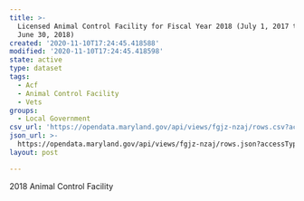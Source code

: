 ```yaml
---
title: >-
  Licensed Animal Control Facility for Fiscal Year 2018 (July 1, 2017 through
  June 30, 2018)
created: '2020-11-10T17:24:45.418588'
modified: '2020-11-10T17:24:45.418598'
state: active
type: dataset
tags:
  - Acf
  - Animal Control Facility
  - Vets
groups:
  - Local Government
csv_url: 'https://opendata.maryland.gov/api/views/fgjz-nzaj/rows.csv?accessType=DOWNLOAD'
json_url: >-
  https://opendata.maryland.gov/api/views/fgjz-nzaj/rows.json?accessType=DOWNLOAD
layout: post

---
```

2018 Animal Control Facility
